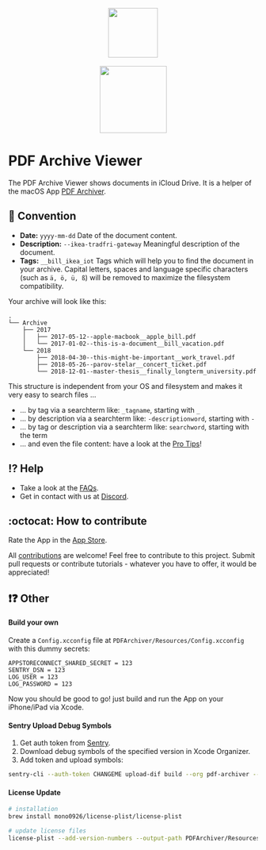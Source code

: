 <p align="center">
<a href="https://apps.apple.com/app/apple-store/id1433801905?pt=118993774&ct=GitHub&mt=8" target="itunes_store">
  <img src="assets/AppIcon.svg" width="100px">
</a>
<br>
<br>
<a href="https://apps.apple.com/app/apple-store/id1433801905?pt=118993774&ct=GitHub&mt=8">
<img src="https://linkmaker.itunes.apple.com/assets/shared/badges/en-us/appstore-lrg.svg" width="135px">
</a>
</p>


# PDF Archive Viewer

The PDF Archive Viewer shows documents in iCloud Drive.
It is a helper of the macOS App [PDF Archiver](https://github.com/pdf-Archiver/pdf-archiver).


## :scroll: Convention
* **Date:** `yyyy-mm-dd` Date of the document content.
* **Description:** `--ikea-tradfri-gateway` Meaningful description of the document.
* **Tags:** `__bill_ikea_iot` Tags which will help you to find the document in your archive.
Capital letters, spaces and language specific characters (such as `ä, ö, ü, ß`) will be removed to maximize the filesystem compatibility.

Your archive will look like this:
```
.
└── Archive
    ├── 2017
    │   ├── 2017-05-12--apple-macbook__apple_bill.pdf
    │   └── 2017-01-02--this-is-a-document__bill_vacation.pdf
    └── 2018
        ├── 2018-04-30--this-might-be-important__work_travel.pdf
        ├── 2018-05-26--parov-stelar__concert_ticket.pdf
        └── 2018-12-01--master-thesis__finally_longterm_university.pdf
```

This structure is independent from your OS and filesystem and makes it very easy to search files ...
* ... by tag via a searchterm like: `_tagname`, starting with `_`
* ... by description via a searchterm like: `-descriptionword`, starting with `-`
* ... by tag or description via a searchterm like: `searchword`,  starting with the term
* ... and even the file content: have a look at the [Pro Tips](#pro-tips)!


## :interrobang: Help
* Take a look at the [FAQs](https://pdf-archiver.io/faq).
* Get in contact with us at [Discord](http://discord.pdf-archiver.io).


## :octocat: How to contribute
Rate the App in the [App Store](https://apps.apple.com/app/apple-store/id1433801905?pt=118993774&ct=GitHub&mt=8&action=write-review).

All [contributions](https://github.com/PDF-Archiver/PDF-Archiver/blob/develop/.github/CONTRIBUTING.md) are welcome!
Feel free to contribute to this project.
Submit pull requests or contribute tutorials - whatever you have to offer, it would be appreciated!


## :exclamation::question: Other

#### Build your own

Create a `Config.xcconfig` file at `PDFArchiver/Resources/Config.xcconfig` with this dummy secrets:
```xcconfig
APPSTORECONNECT_SHARED_SECRET = 123
SENTRY_DSN = 123
LOG_USER = 123
LOG_PASSWORD = 123
```

Now you should be good to go!
just build and run the App on your iPhone/iPad via Xcode.


#### Sentry Upload Debug Symbols

1. Get auth token from [Sentry](https://sentry.io/settings/account/api/auth-tokens/).
2. Download debug symbols of the specified version in Xcode Organizer.
3. Add token and upload symbols:
```bash
sentry-cli --auth-token CHANGEME upload-dif build --org pdf-archiver --project pdf-archive-viewer ~/Library/Developer/Xcode/DerivedData/
````

#### License Update
```bash
# installation
brew install mono0926/license-plist/license-plist

# update license files
license-plist --add-version-numbers --output-path PDFArchiver/Resources/Settings.bundle --suppress-opening-directory
```
